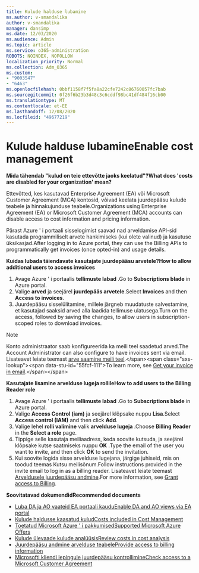 ```yaml
---
title: Kulude halduse lubamine
ms.author: v-smandalika
author: v-smandalika
manager: dansimp
ms.date: 12/03/2020
ms.audience: Admin
ms.topic: article
ms.service: o365-administration
ROBOTS: NOINDEX, NOFOLLOW
localization_priority: Normal
ms.collection: Adm_O365
ms.custom:
- "9003547"
- "6463"
ms.openlocfilehash: 0bbf1158f7f5fa8a22cfe7242c86760057fc7bab
ms.sourcegitcommit: 0f26f6b23b3d48c3c6cddf98bc41df484f16cb00
ms.translationtype: MT
ms.contentlocale: et-EE
ms.lasthandoff: 12/08/2020
ms.locfileid: "49677219"
---
```

# <a name="enable-cost-management"></a><span data-ttu-id="55fcf-102">Kulude halduse lubamine</span><span class="sxs-lookup"><span data-stu-id="55fcf-102">Enable cost management</span></span>

<span data-ttu-id="55fcf-103">**Mida tähendab "kulud on teie ettevõtte jaoks keelatud"?**</span><span class="sxs-lookup"><span data-stu-id="55fcf-103">**What does 'costs are disabled for your organization' mean?**</span></span>

<span data-ttu-id="55fcf-104">Ettevõtted, kes kasutavad Enterprise Agreement (EA) või Microsoft Customer Agreement (MCA) kontosid, võivad keelata juurdepääsu kulude teabele ja hinnakujunduse teabele.</span><span class="sxs-lookup"><span data-stu-id="55fcf-104">Organizations using Enterprise Agreement (EA) or Microsoft Customer Agreement (MCA) accounts can disable access to cost information and pricing information.</span></span>

<span data-ttu-id="55fcf-105">Pärast Azure ' i portaali sisselogimist saavad nad arveldamise API-sid kasutada programmiliselt arvete hankimiseks (kui olete valinud) ja kasutuse üksikasjad.</span><span class="sxs-lookup"><span data-stu-id="55fcf-105">After logging in to Azure portal, they can use the Billing APIs to programmatically get invoices (once opted-in) and usage details.</span></span>

<span data-ttu-id="55fcf-106">**Kuidas lubada täiendavate kasutajate juurdepääsu arvetele?**</span><span class="sxs-lookup"><span data-stu-id="55fcf-106">**How to allow additional users to access invoices**</span></span>

1. <span data-ttu-id="55fcf-107">Avage Azure ' i portaalis **tellimuste labad** .</span><span class="sxs-lookup"><span data-stu-id="55fcf-107">Go to **Subscriptions blade** in Azure portal.</span></span>
2. <span data-ttu-id="55fcf-108">Valige **arved** ja seejärel **juurdepääs arvetele**.</span><span class="sxs-lookup"><span data-stu-id="55fcf-108">Select **Invoices** and then **Access to invoices**.</span></span>
3. <span data-ttu-id="55fcf-109">Juurdepääsu sisselülitamine, millele järgneb muudatuste salvestamine, et kasutajad saaksid arved alla laadida tellimuse ulatusega.</span><span class="sxs-lookup"><span data-stu-id="55fcf-109">Turn on the access, followed by saving the changes, to allow users in subscription-scoped roles to download invoices.</span></span>

> [!NOTE]
> <span data-ttu-id="55fcf-110">Konto administraator saab konfigureerida ka meili teel saadetud arved.</span><span class="sxs-lookup"><span data-stu-id="55fcf-110">The Account Administrator can also configure to have invoices sent via email.</span></span> <span data-ttu-id="55fcf-111">Lisateavet leiate teemast [arve saamine meili teel](https://docs.microsoft.com/azure/cost-management-billing/manage/download-azure-invoice-daily-usage-date?).</span><span class="sxs-lookup"><span data-stu-id="55fcf-111">To learn more, see [Get your invoice in email](https://docs.microsoft.com/azure/cost-management-billing/manage/download-azure-invoice-daily-usage-date?).</span></span>

<span data-ttu-id="55fcf-112">**Kasutajate lisamine arvelduse lugeja rollile**</span><span class="sxs-lookup"><span data-stu-id="55fcf-112">**How to add users to the Billing Reader role**</span></span>

1. <span data-ttu-id="55fcf-113">Avage Azure ' i portaalis **tellimuste labad** .</span><span class="sxs-lookup"><span data-stu-id="55fcf-113">Go to **Subscriptions blade** in Azure portal.</span></span>
2. <span data-ttu-id="55fcf-114">Valige **Access Control (iam)** ja seejärel klõpsake nuppu **Lisa**.</span><span class="sxs-lookup"><span data-stu-id="55fcf-114">Select **Access control (IAM)** and then click **Add**.</span></span>
3. <span data-ttu-id="55fcf-115">Valige lehel **rolli valimine** valik **arvelduse lugeja** .</span><span class="sxs-lookup"><span data-stu-id="55fcf-115">Choose **Billing Reader** in the **Select a role** page.</span></span>
4. <span data-ttu-id="55fcf-116">Tippige selle kasutaja meiliaadress, keda soovite kutsuda, ja seejärel klõpsake kutse saatmiseks nuppu **OK** .</span><span class="sxs-lookup"><span data-stu-id="55fcf-116">Type the email of the user you want to invite, and then click **OK** to send the invitation.</span></span>
5. <span data-ttu-id="55fcf-117">Kui soovite logida sisse arvelduse lugejana, järgige juhiseid, mis on toodud teemas Kutsu meilisõnum.</span><span class="sxs-lookup"><span data-stu-id="55fcf-117">Follow instructions provided in the invite email to log in as a billing reader.</span></span> <span data-ttu-id="55fcf-118">Lisateavet leiate teemast [Arveldusele juurdepääsu andmine](https://docs.microsoft.com/azure/cost-management-billing/manage/manage-billing-access?WT.mc_id=Portal-Microsoft_Azure_Support#opt-in).</span><span class="sxs-lookup"><span data-stu-id="55fcf-118">For more information, see [Grant access to Billing](https://docs.microsoft.com/azure/cost-management-billing/manage/manage-billing-access?WT.mc_id=Portal-Microsoft_Azure_Support#opt-in).</span></span>

<span data-ttu-id="55fcf-119">**Soovitatavad dokumendid**</span><span class="sxs-lookup"><span data-stu-id="55fcf-119">**Recommended documents**</span></span>

- [<span data-ttu-id="55fcf-120">Luba DA ja AO vaateid EA portaali kaudu</span><span class="sxs-lookup"><span data-stu-id="55fcf-120">Enable DA and AO views via EA portal</span></span>](https://docs.microsoft.com/azure/cost-management-billing/costs/assign-access-acm-data?WT.mc_id=Portal-Microsoft_Azure_Support#enable-access-to-costs-in-the-ea-portal)
- [<span data-ttu-id="55fcf-121">Kulude haldusse kaasatud kulud</span><span class="sxs-lookup"><span data-stu-id="55fcf-121">Costs included in Cost Management</span></span>](https://docs.microsoft.com/azure/cost-management-billing/costs/understand-cost-mgt-data?WT.mc_id=Portal-Microsoft_Azure_Support#costs-included-in-cost-management)
- [<span data-ttu-id="55fcf-122">Toetatud Microsoft Azure ' i pakkumised</span><span class="sxs-lookup"><span data-stu-id="55fcf-122">Supported Microsoft Azure Offers</span></span>](https://docs.microsoft.com/azure/cost-management-billing/costs/understand-cost-mgt-data?WT.mc_id=Portal-Microsoft_Azure_Support#supported-microsoft-azure-offers)
- [<span data-ttu-id="55fcf-123">Kulude ülevaade kulude analüüsis</span><span class="sxs-lookup"><span data-stu-id="55fcf-123">Review costs in cost analysis</span></span>](https://docs.microsoft.com/azure/cost-management-billing/costs/quick-acm-cost-analysis?WT.mc_id=Portal-Microsoft_Azure_Support&tabs=azure-portal#review-costs-in-cost-analysis)
- [<span data-ttu-id="55fcf-124">Juurdepääsu andmine arvelduse teabele</span><span class="sxs-lookup"><span data-stu-id="55fcf-124">Provide access to billing information</span></span>](https://docs.microsoft.com/azure/cost-management-billing/manage/manage-billing-access?WT.mc_id=Portal-Microsoft_Azure_Support)
- [<span data-ttu-id="55fcf-125">Microsofti kliendi lepingule juurdepääsu kontrollimine</span><span class="sxs-lookup"><span data-stu-id="55fcf-125">Check access to a Microsoft Customer Agreement</span></span>](https://docs.microsoft.com/azure/cost-management-billing/manage/download-azure-invoice-daily-usage-date?WT.mc_id=Portal-Microsoft_Azure_Support#check-access-to-a-microsoft-customer-agreement)






